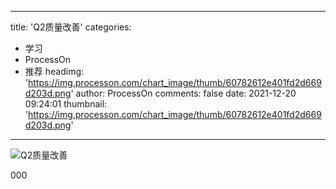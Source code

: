 
---
title: 'Q2质量改善'
categories: 
 - 学习
 - ProcessOn
 - 推荐
headimg: 'https://img.processon.com/chart_image/thumb/60782612e401fd2d669d203d.png'
author: ProcessOn
comments: false
date: 2021-12-20 09:24:01
thumbnail: 'https://img.processon.com/chart_image/thumb/60782612e401fd2d669d203d.png'
---

<div>   
<img class="thumb" alt="Q2质量改善" src="https://img.processon.com/chart_image/thumb/60782612e401fd2d669d203d.png" referrerpolicy="no-referrer">
<p>000</p>  
</div>
            